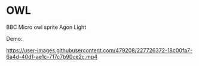 # OWL

BBC Micro owl sprite Agon Light

Demo:

https://user-images.githubusercontent.com/479208/227726372-18c00fa7-6a4d-40d1-ae1c-717c7b90ce2c.mp4


